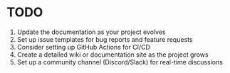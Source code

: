 # TODO

1. Update the documentation as your project evolves
2. Set up issue templates for bug reports and feature requests
3. Consider setting up GitHub Actions for CI/CD
4. Create a detailed wiki or documentation site as the project grows
5. Set up a community channel (Discord/Slack) for real-time discussions
